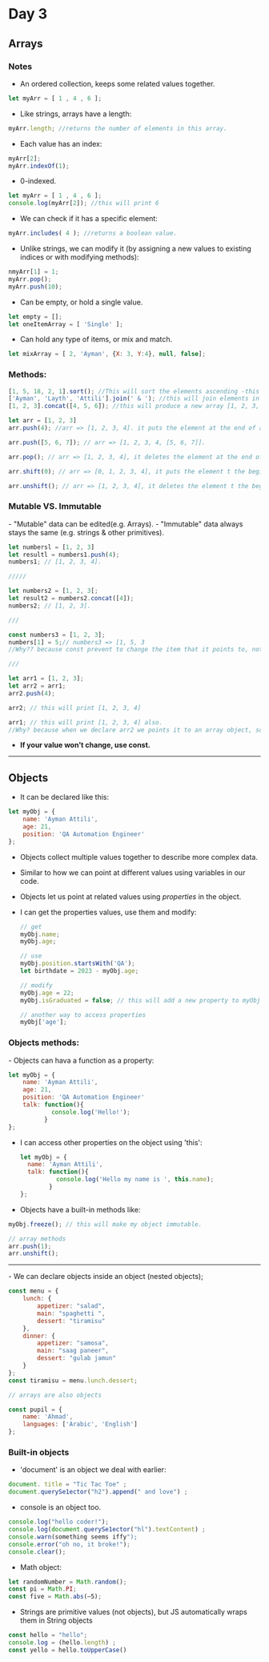 <h1>Day 3</h1>

<h2>Arrays</h2>

<h3>Notes</h3>

- An ordered collection, keeps some related values together.

```javascript
let myArr = [ 1 , 4 , 6 ];
```

- Like strings, arrays have a length:

```javascript
myArr.length; //returns the number of elements in this array.
```

- Each value has an index:

```javascript
myArr[2];
myArr.indexOf(1);
```

- 0-indexed.

```javascript
let myArr = [ 1 , 4 , 6 ];
console.log(myArr[2]); //this will print 6
```

- We can check if it has a specific element:

```javascript
myArr.includes( 4 ); //returns a boolean value.
```

- Unlike strings, we can modify it (by assigning a new values to existing indices or with modifying methods):

```javascript
nmyArr[1] = 1;
myArr.pop();
myArr.push(10);
```

- Can be empty, or hold a single value.

```javascript
let empty = [];
let oneItemArray = [ 'Single' ];
```
  
- Can hold any type of items, or mix and match.

```javascript
let mixArray = [ 2, 'Ayman', {X: 3, Y:4}, null, false];
```

<h3>Methods:</h3>

```javascript
[1, 5, 18, 2, 1].sort(); //This will sort the elements ascending -this will sort them as a strings-.
['Ayman', 'Layth', 'Attili'].join(' & '); //this will join elements in one string and put & between them.
[1, 2, 3].concat([4, 5, 6]); //this will produce a new array [1, 2, 3, 4, 5, 6].

let arr = [1, 2, 3]
arr.push(4); //arr => [1, 2, 3, 4]. it puts the element at the end of array.

arr.push([5, 6, 7]); // arr => [1, 2, 3, 4, [5, 6, 7]].

arr.pop(); // arr => [1, 2, 3, 4], it deletes the element at the end of array.

arr.shift(0); // arr => [0, 1, 2, 3, 4], it puts the element t the beginning of array.

arr.unshift(); // arr => [1, 2, 3, 4], it deletes the element t the beginning of array.
```

<h3>Mutable VS. Immutable</h3>
- "Mutable" data can be edited(e.g. Arrays).
- "Immutable" data always stays the same (e.g. strings & other primitives).

```javascript
let numbersl = [1, 2, 3]
let resultl = numbers1.push(4);
numbers1; // [1, 2, 3, 4].

/////

let numbers2 = [1, 2, 3[;
let result2 = numbers2.concat([4]);
numbers2; // [1, 2, 3].

///

const numbers3 = [1, 2, 3];
numbers[1] = 5;// numbers3 => [1, 5, 3
//Why?? because const prevent to change the item that it points to, not the value of it;

///

let arr1 = [1, 2, 3];
let arr2 = arr1;
arr2.push(4);

arr2; // this will print [1, 2, 3, 4]

arr1; // this will print [1, 2, 3, 4] also.
//Why? because when we declare arr2 we points it to an array object, so any change on arr2 will change the array that ut poibts to -the same array that arr1 points to-.
```
- <b>If your value won't change, use const.</b>

<hr>

<h2>Objects</h2>

- It can be declared like this:

```javascript
let myObj = {
    name: 'Ayman Attili',
    age: 21,
    position: 'QA Automation Engineer'
};
```

- Objects collect multiple values together to describe more complex data.
- Similar to how we can point at different values using variables in our code.
- Objects let us point at related values using *properties* in the object.
- I can get the properties values, use them and modify:

  ```javascript
  // get
  myObj.name;
  myObj.age;

  // use
  myObj.position.startsWith('QA');
  let birthdate = 2023 - myObj.age;

  // modify
  myObj.age = 22;
  myObj.isGraduated = false; // this will add a new property to myObj.

  // another way to access properties
  myObj['age'];
  ```

<h3>Objects methods:</h3>
- Objects can hava a function as a property:

```javascript
let myObj = {
    name: 'Ayman Attili',
    age: 21,
    position: 'QA Automation Engineer'
    talk: function(){
            console.log('Hello!');
          }
};
```

- I can access other properties on the object using 'this':

  ```javascript
  let myObj = {
    name: 'Ayman Attili',
    talk: function(){
            console.log('Hello my name is ', this.name);
          }
  };
  ```

- Objects have a built-in methods like:

```javascript
myObj.freeze(); // this will make my object immutable.

// array methods
arr.push(1);
arr.unshift();
```

<hr>
- We can declare objects inside an object (nested objects);

```javascript
const menu = {
    lunch: {
        appetizer: "salad",
        main: "spaghetti ",
        dessert: "tiramisu"
    },
    dinner: {
        appetizer: "samosa",
        main: "saag paneer",
        dessert: "gulab jamun"
    }
};
const tiramisu = menu.lunch.dessert;

// arrays are also objects

const pupil = {
    name: 'Ahmad',
    languages: ['Arabic', 'English']
};
```

<h3>Built-in objects</h3>

- 'document' is an object we deal with earlier:

```javascript
document. title = "Tic Tac Toe" ;
document.querySe1ector("h2").append(" and love") ;
```

- console is an object too.

```javascript
console.log("hello coder!");
console.log(document.querySe1ector("hl").textContent) ;
console.warn(something seems iffy");
console.error("oh no, it broke!");
console.clear();
```

- Math object:

```javascript
let randomNumber = Math.random();
const pi = Math.PI;
const five = Math.abs(—5);
```

- Strings are primitive values (not objects), but JS automatically wraps them in String objects

```javascript
const hello = "hello";
console.log = (hello.length) ;
const yello = hello.toUpperCase() 
```
